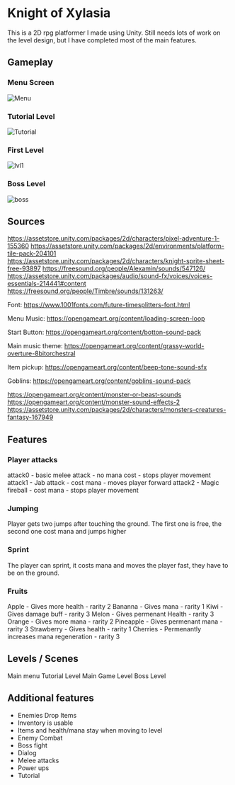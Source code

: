 # Knight of Xylasia

This is a 2D rpg platformer I made using Unity. Still needs lots of work on the level design, but I have completed most of the main features.

## Gameplay

### Menu Screen
![Menu](https://user-images.githubusercontent.com/81775200/178121814-c94a2ff2-9bf7-44cc-a75a-bdaa24383e6f.gif)

### Tutorial Level
![Tutorial](https://user-images.githubusercontent.com/81775200/178121817-63c0be7c-fd68-4e11-8691-1f2854bdf749.gif)

### First Level
![lvl1](https://user-images.githubusercontent.com/81775200/178121812-c8768537-4968-44ce-a18d-6508d1f0f1a9.gif)

### Boss Level
![boss](https://user-images.githubusercontent.com/81775200/178121807-86d4cc3e-1f58-4f15-806c-0dc961077193.gif)

## Sources

https://assetstore.unity.com/packages/2d/characters/pixel-adventure-1-155360
https://assetstore.unity.com/packages/2d/environments/platform-tile-pack-204101
https://assetstore.unity.com/packages/2d/characters/knight-sprite-sheet-free-93897
https://freesound.org/people/Alexamin/sounds/547126/
https://assetstore.unity.com/packages/audio/sound-fx/voices/voices-essentials-214441#content
https://freesound.org/people/Timbre/sounds/131263/

Font: https://www.1001fonts.com/future-timesplitters-font.html

Menu Music: https://opengameart.org/content/loading-screen-loop

Start Button: https://opengameart.org/content/botton-sound-pack

Main music theme: https://opengameart.org/content/grassy-world-overture-8bitorchestral

Item pickup: https://opengameart.org/content/beep-tone-sound-sfx

Goblins: https://opengameart.org/content/goblins-sound-pack

https://opengameart.org/content/monster-or-beast-sounds
https://opengameart.org/content/monster-sound-effects-2
https://assetstore.unity.com/packages/2d/characters/monsters-creatures-fantasy-167949


## Features
### Player attacks
attack0 - basic melee attack - no mana cost - stops player movement
attack1 - Jab attack - cost mana - moves player forward
attack2 - Magic fireball - cost mana - stops player movement

### Jumping
Player gets two jumps after touching the ground. The first one is free, the second one cost mana and jumps higher

### Sprint
The player can sprint, it costs mana and moves the player fast, they have to be on the ground.

### Fruits 
Apple - Gives more health - rarity 2
Bananna - Gives mana - rarity 1
Kiwi - Gives damage buff - rarity 3
Melon - Gives permenant Health - rarity 3
Orange - Gives more mana - rarity 2
Pineapple - Gives permenant mana - rarity 3
Strawberry - Gives health - rarity 1
Cherries - Permenantly increases mana regeneration - rarity 3

## Levels / Scenes
Main menu
Tutorial Level
Main Game Level
Boss Level

## Additional features
- Enemies Drop Items
- Inventory is usable
- Items and health/mana stay when moving to level
- Enemy Combat
- Boss fight
- Dialog
- Melee attacks
- Power ups
- Tutorial
